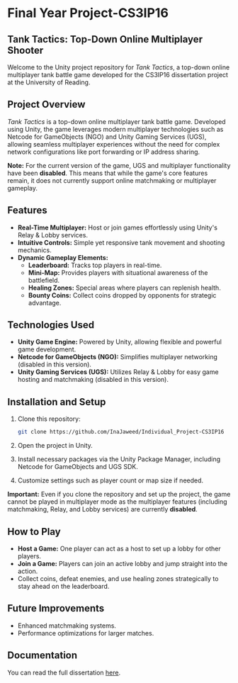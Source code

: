 # Final Year Project-CS3IP16

## Tank Tactics: Top-Down Online Multiplayer Shooter

Welcome to the Unity project repository for *Tank Tactics*, a top-down online multiplayer tank battle game developed for the CS3IP16 dissertation project at the University of Reading.

## Project Overview

*Tank Tactics* is a top-down online multiplayer tank battle game. Developed using Unity, the game leverages modern multiplayer technologies such as Netcode for GameObjects (NGO) and Unity Gaming Services (UGS), allowing seamless multiplayer experiences without the need for complex network configurations like port forwarding or IP address sharing.

**Note:** For the current version of the game, UGS and multiplayer functionality have been **disabled**. This means that while the game's core features remain, it does not currently support online matchmaking or multiplayer gameplay.

## Features

- **Real-Time Multiplayer:** Host or join games effortlessly using Unity's Relay & Lobby services.
- **Intuitive Controls:** Simple yet responsive tank movement and shooting mechanics.
- **Dynamic Gameplay Elements:**
  - **Leaderboard:** Tracks top players in real-time.
  - **Mini-Map:** Provides players with situational awareness of the battlefield.
  - **Healing Zones:** Special areas where players can replenish health.
  - **Bounty Coins:** Collect coins dropped by opponents for strategic advantage.

## Technologies Used

- **Unity Game Engine:** Powered by Unity, allowing flexible and powerful game development.
- **Netcode for GameObjects (NGO):** Simplifies multiplayer networking (disabled in this version).
- **Unity Gaming Services (UGS):** Utilizes Relay & Lobby for easy game hosting and matchmaking (disabled in this version).

## Installation and Setup

1. Clone this repository:
    ```bash
    git clone https://github.com/InaJaweed/Individual_Project-CS3IP16
    ```
2. Open the project in Unity.

3. Install necessary packages via the Unity Package Manager, including Netcode for GameObjects and UGS SDK.

4. Customize settings such as player count or map size if needed.

**Important:** Even if you clone the repository and set up the project, the game cannot be played in multiplayer mode as the multiplayer features (including matchmaking, Relay, and Lobby services) are currently **disabled**.

## How to Play

- **Host a Game:**  One player can act as a host to set up a lobby for other players.
- **Join a Game:** Players can join an active lobby and jump straight into the action.
- Collect coins, defeat enemies, and use healing zones strategically to stay ahead on the leaderboard.

## Future Improvements

- Enhanced matchmaking systems.
- Performance optimizations for larger matches.

## Documentation
You can read the full dissertation [here](./Dissertation_CS3IP16.pdf).
